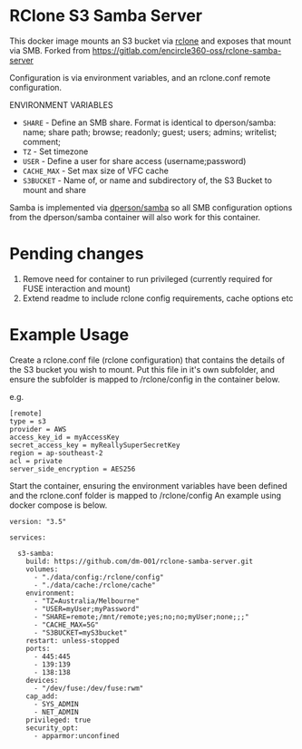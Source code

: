 # RClone S3 Samba Server
This docker image mounts an S3 bucket via [rclone](https://rclone.org) and exposes that mount via SMB.
Forked from https://gitlab.com/encircle360-oss/rclone-samba-server

Configuration is via environment variables, and an rclone.conf remote configuration.

ENVIRONMENT VARIABLES

 * `SHARE` - Define an SMB share. Format is identical to dperson/samba: name; share path; browse; readonly; guest; users; admins; writelist; comment;
 * `TZ` - Set timezone
 * `USER` - Define a user for share access (username;password)
 * `CACHE_MAX` - Set max size of VFC cache
 * `S3BUCKET` - Name of, or name and subdirectory of, the S3 Bucket to mount and share

Samba is implemented via [dperson/samba](https://github.com/dperson/samba) so all SMB configuration options from the dperson/samba container will also work for this container.


# Pending changes
1. Remove need for container to run privileged (currently required for FUSE interaction and mount)
2. Extend readme to include rclone config requirements, cache options etc

# Example Usage

Create a rclone.conf file (rclone configuration) that contains the details of the S3 bucket you wish to mount. Put this file in it's own subfolder, and ensure the subfolder is mapped to /rclone/config in the container below.

e.g.
```
[remote]
type = s3
provider = AWS
access_key_id = myAccessKey
secret_access_key = myReallySuperSecretKey
region = ap-southeast-2
acl = private
server_side_encryption = AES256
```


Start the container, ensuring the environment variables have been defined and the rclone.conf folder is mapped to /rclone/config
An example using docker compose is below.


```
version: "3.5"

services:

  s3-samba:
    build: https://github.com/dm-001/rclone-samba-server.git
    volumes:
      - "./data/config:/rclone/config"
      - "./data/cache:/rclone/cache"
    environment:
      - "TZ=Australia/Melbourne"
      - "USER=myUser;myPassword"
      - "SHARE=remote;/mnt/remote;yes;no;no;myUser;none;;;"
      - "CACHE_MAX=5G"
      - "S3BUCKET=myS3bucket"
    restart: unless-stopped
    ports:
      - 445:445
      - 139:139
      - 138:138
    devices:
      - "/dev/fuse:/dev/fuse:rwm"
    cap_add:
      - SYS_ADMIN
      - NET_ADMIN
    privileged: true
    security_opt:
      - apparmor:unconfined
```
